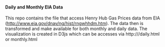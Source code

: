 #### Daily and Monthly EIA Data

This repo contains the file that access Henry Hub Gas Prices data from EIA (http://www.eia.gov/dnav/ng/hist/rngwhhdm.htm). The data then is transformed and make available for both monthly and daily data. The visualization is created in D3js which can be accesses via http://<server>/daily.html or monthly.html